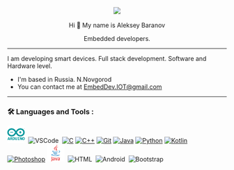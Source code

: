 <div id="header" align="center">
<img src= https://media.giphy.com/media/xUPGcEliCc7bETyfO8/giphy.gif width="300"/>

Hi 👋 My name is Aleksey Baranov
  
  Embedded developers.
</div>

--------------------
I am developing smart devices. Full stack development. Software and Hardware level.

* I'm based in Russia. N.Novgorod
*  You can contact me at [EmbedDev.IOT@gmail.com](mailto:EmbedDev.IOT@gmail.com)
--------------------

### :hammer_and_wrench: Languages and Tools :


<p align="left">
  <img src="https://github.com/devicons/devicon/blob/master/icons/arduino/arduino-original-wordmark.svg" title="RaspberryPi" alt="RaspberryPi" width="40" height="40"/>&nbsp;
  <img src="https://github.com/EmbedDevIOT/devicon/blob/master/icons/raspberrypi/raspberrypi-original.svg" title="VSCode" alt="VSCode" width="40" height="40"/>&nbsp;
  <a href="https://docs.microsoft.com/en-us/cpp/?view=msvc-170" target="_blank" rel="noreferrer"><img src="https://raw.githubusercontent.com/danielcranney/readme-generator/main/public/icons/skills/c-colored.svg" width="36" height="36" alt="C" /></a>
  <a href="https://docs.microsoft.com/en-us/cpp/?view=msvc-170" target="_blank" rel="noreferrer"><img src="https://raw.githubusercontent.com/danielcranney/readme-generator/main/public/icons/skills/cplusplus-colored.svg" width="36" height="36" alt="C++" /></a>
  <a href="https://git-scm.com/" target="_blank" rel="noreferrer"><img src="https://raw.githubusercontent.com/danielcranney/readme-generator/main/public/icons/skills/git-colored.svg" width="36" height="36" alt="Git" /></a>
  <a href="https://www.oracle.com/java/" target="_blank" rel="noreferrer"><img src="https://raw.githubusercontent.com/danielcranney/readme-generator/main/public/icons/skills/java-colored.svg" width="36" height="36" alt="Java" /></a>
  <a href="https://www.python.org/" target="_blank" rel="noreferrer"><img src="https://raw.githubusercontent.com/danielcranney/readme-generator/main/public/icons/skills/python-colored.svg" width="36" height="36" alt="Python" /></a>
  <a href="https://kotlinlang.org/" target="_blank" rel="noreferrer"><img src="https://raw.githubusercontent.com/danielcranney/readme-generator/main/public/icons/skills/kotlin-colored.svg" width="36" height="36" alt="Kotlin" /></a>
  <a href="https://www.adobe.com/uk/products/photoshop.html" target="_blank" rel="noreferrer"><img src="https://raw.githubusercontent.com/danielcranney/readme-generator/main/public/icons/skills/photoshop-colored.svg" width="36" height="36" alt="Photoshop" /></a>
  <img src="https://github.com/devicons/devicon/blob/master/icons/java/java-original-wordmark.svg" title="Java" alt="Java" width="40" height="40"/>&nbsp;
  <img src="https://github.com/EmbedDevIOT/devicon/blob/master/icons/html5/html5-original-wordmark.svg" title="HTML" alt="HTML" width="40" height="40"/>&nbsp;
  <img src="https://github.com/EmbedDevIOT/devicon/blob/master/icons/android/android-original.svg" title="Android" alt="Android" width="40" height="40"/>&nbsp;
  <img src="https://github.com/EmbedDevIOT/devicon/blob/master/icons/bootstrap/bootstrap-original-wordmark.svg" title="Bootstrap" alt="Bootstrap" width="40" height="40"/>&nbsp;
</p>


<!-- ### Socials

<p align="left"> <a href="https://www.github.com/EmbedDevIOT" target="_blank" rel="noreferrer"><img src="https://raw.githubusercontent.com/danielcranney/readme-generator/main/public/icons/socials/github.svg" width="32" height="32" /></a></p> -->
